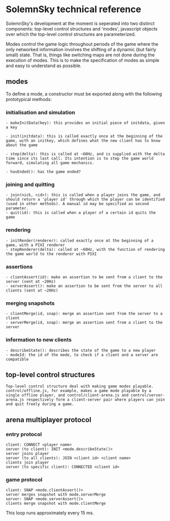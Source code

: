# SolemnSky technical reference 

SolemnSky's development at the moment is seperated into two distinct components: top-level control structures and 'modes', javascript objects over which the top-level control structures are parameterized.  

Modes control the game logic throughout periods of the game where the only networked information involves the shifting of a dynamic (but fairly small) state. That is, things like switching maps are not done during the execution of modes. This is to make the specification of modes as simple and easy to understand as possible.

## modes

To define a mode, a constructor must be exported along with the following prototypical methods:

### initialisation and simulation

	- makeInitData(key): this provides an initial piece of initdata, given a key

	- init(initdata): this is called exactly once at the beginning of the game, with an initkey, which defines what the new client has to know about the game 

	- step(delta): this is called at ~60Hz, and is supplied with the delta time since its last call. Its intention is to step the game world forward, simulating all game mechanics.

	- hasEnded(): has the game ended?

### joining and quitting

	- join(nick, <id>): this is called when a player joins the game, and should return a 'player id' through which the player can be identified (used in other methods). A manual id may be specified as second parameter.
	- quit(id): this is called when a player of a certain id quits the game

### rendering

	- initRender(renderer): called exactly once at the beginning of a game, with a PIXI renderer
	- stepRenderer(delta): called at ~60Hz, with the function of rendering the game world to the renderer with PIXI

### assertions

	- clientAssert(id): make an assertion to be sent from a client to the server (sent at ~20Hz)
	- serverAssert(): make an assertion to be sent from the server to all clients (sent at ~20Hz)

### merging snapshots

	- clientMerge(id, snap): merge an assertion sent from the server to a client
	- serverMerge(id, snap): merge an assertion sent from a client to the server

### information to new clients

	- describeState(): describes the state of the game to a new player 
	- modeId: the id of the mode, to check if a client and a server are compatible

## top-level control structures

	Top-level control structure deal with making game modes playable. control/offline.js, for example, makes a game mode playable by a single offline player, and control/client-arena.js and control/server-arena.js respectively form a client-server pair where players can join and quit freely during a game. 

## arena multiplayer protocol

### entry protocol

    client: CONNECT <player name>
    server (to client): INIT <mode.describeState()>
    server joins player
    server (to all clients): JOIN <client id> <client name>
    clients join player
    server (to specific client): CONNECTED <client id>

### game protocol

    client: SNAP <mode.clientAssert()>
    server merges snapshot with mode.serverMerge
    server: SNAP <mode.serverAssert()>
    clients merge snapshot with mode.clientMerge

This loop runs approximately every 15 ms.

